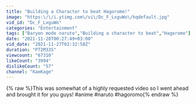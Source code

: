 ```yaml
---
title: "Building a Character to beat Hagoromo!"
image: "https:\/\/i.ytimg.com\/vi\/Dc_F_LxguWo\/hqdefault.jpg"
vid_id: "Dc_F_LxguWo"
categories: "Entertainment"
tags: ["Baryon mode naruto","Building a character to beat","Hagoromo"]
date: "2021-11-28T00:27:49+03:00"
vid_date: "2021-11-27T02:32:58Z"
duration: "PT2M33S"
viewcount: "67310"
likeCount: "3994"
dislikeCount: "57"
channel: "KaeKage"
---
```

{% raw %}This was somewhat of a highly requested video so I went ahead and brought it for you guys! #anime #naruto #hagoromo{% endraw %}
